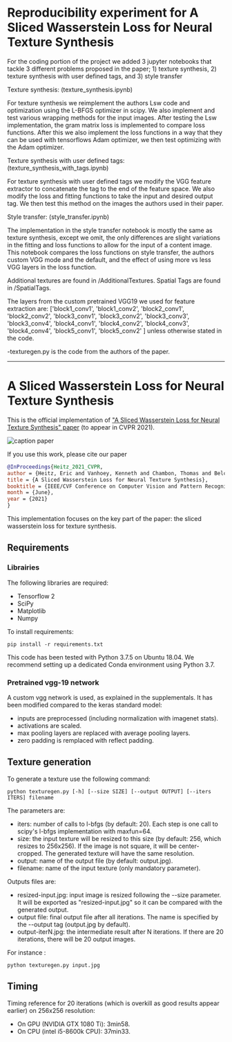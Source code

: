 # Reproducibility experiment for A Sliced Wasserstein Loss for Neural Texture Synthesis

For the coding portion of the project we added 3 jupyter notebooks that tackle 3 different problems proposed in the paper; 1) texture synthesis, 2) texture synthesis with user defined tags, and 3) style transfer

Texture synthesis: (texture_synthesis.ipynb)

For texture synthesis we reimplement the authors Lsw code and optimization using the L-BFGS optimizer in scipy. We also implement and test various wrapping methods for the input images. After testing the Lsw implementation, the gram matrix loss is implemented to compare loss functions. After this we also implement the loss functions in a way that they can be used with tensorflows Adam optimizer, we then test optimizing with the Adam optimizer.

Texture synthesis with user defined tags: (texture_synthesis_with_tags.ipynb)

For texture synthesis with user defined tags we modify the VGG feature extractor to concatenate the tag to the end of the feature space. We also modify the loss and fitting functions to take the input and desired output tag. We then test this method on the images the authors used in their paper.

Style transfer: (style_transfer.ipynb)

The implementation in the style transfer notebook is mostly the same as texture synthesis, except we omit, the only differences are slight variations in the fitting and loss functions to allow for the input of a content image. This notebook compares the loss functions on style transfer, the authors custom VGG mode and the default, and the effect of using more vs less VGG layers in the loss function.

Additional textures are found in /AdditionalTextures. Spatial Tags are found in /SpatialTags.

The layers from the custom pretrained VGG19 we used for feature extraction are:
         ['block1_conv1',
          'block1_conv2',
          'block2_conv1',
          'block2_conv2',
          'block3_conv1', 
          'block3_conv2',
          'block3_conv3',
          'block3_conv4',
          'block4_conv1', 
          'block4_conv2',
          'block4_conv3',
          'block4_conv4',
          'block5_conv1',
          'block5_conv2'
          ]
unless otherwise stated in the code.

-texturegen.py is the code from the authors of the paper.
____________________________________________________________________________________________________________________________________________________________________
# A Sliced Wasserstein Loss for Neural Texture Synthesis

This is the official implementation of  ["A Sliced Wasserstein Loss for Neural Texture Synthesis" paper](https://arxiv.org/abs/2006.07229) (to appear in CVPR 2021).

![caption paper](https://unity-grenoble.github.io/website/images/thumbnails/publication_sliced_wasserstein_loss.png)

If you use this work, please cite our paper
```Bibtex
@InProceedings{Heitz_2021_CVPR,
author = {Heitz, Eric and Vanhoey, Kenneth and Chambon, Thomas and Belcour, Laurent},
title = {A Sliced Wasserstein Loss for Neural Texture Synthesis},
booktitle = {IEEE/CVF Conference on Computer Vision and Pattern Recognition (CVPR)},
month = {June},
year = {2021}
}
```

This implementation focuses on the key part of the paper: the sliced wasserstein loss for texture synthesis.

## Requirements

### Librairies

The following libraries are required:

- Tensorflow 2
- SciPy
- Matplotlib
- Numpy

To install requirements:


```setup
pip install -r requirements.txt
```

This code has been tested with Python 3.7.5 on Ubuntu 18.04.
We recommend setting up a dedicated Conda environment using Python 3.7.

### Pretrained vgg-19 network

A custom vgg network is used, as explained in the supplementals.
It has been modified compared to the keras standard model:

- inputs are preprocessed (including normalization with imagenet stats).
- activations are scaled.
- max pooling layers are replaced with average pooling layers.
- zero padding is remplaced with reflect padding.

## Texture generation

To generate a texture use the following command:

```eval
python texturegen.py [-h] [--size SIZE] [--output OUTPUT] [--iters ITERS] filename
```

The parameters are:

- iters: number of calls to l-bfgs (by default: 20). Each step is one call to scipy's l-bfgs implementation with maxfun=64.
- size: the input texture will be resized to this size (by default: 256, which resizes to 256x256). If the image is not square, it will be center-cropped. The generated texture will have the same resolution.
- output: name of the output file (by default: output.jpg).
- filename: name of the input texture (only mandatory parameter).

Outputs files are:

- resized-input.jpg: input image is resized following the --size parameter. It will be exported as "resized-input.jpg" so it can be compared with the generated output.
- output file: final output file after all iterations. The name is specified by the --output tag (output.jpg by default).
- output-iterN.jpg: the intermediate result after N iterations. If there are 20 iterations, there will be 20 output images.


For instance :

```
python texturegen.py input.jpg
```

## Timing

Timing reference for 20 iterations (which is overkill as good results appear earlier) on 256x256 resolution:

- On GPU (NVIDIA GTX 1080 Ti): 3min58.
- On CPU (intel i5-8600k CPU): 37min33.
